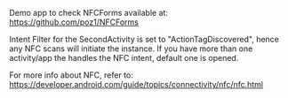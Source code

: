 Demo app to check NFCForms available at: 
	https://github.com/poz1/NFCForms

Intent Filter for the SecondActivity is set to "ActionTagDiscovered", hence any NFC scans will initiate the instance. If you have more than one activity/app the handles the NFC intent, default one is opened.

For more info about NFC, refer to:
	https://developer.android.com/guide/topics/connectivity/nfc/nfc.html